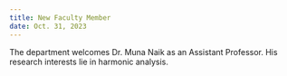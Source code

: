 ```yaml
---
title: New Faculty Member
date: Oct. 31, 2023 
---
```


The department welcomes Dr. Muna Naik as an Assistant Professor. His research interests lie in harmonic analysis. 